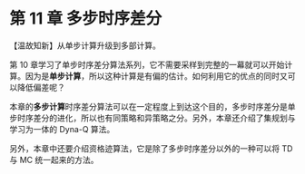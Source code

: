 # 第 11 章 多步时序差分

【温故知新】从单步计算升级到多部计算。

第 10 章学习了单步时序差分算法系列，它不需要采样到完整的一幕就可以开始计算。因为是**单步计算**，所以这种计算是有偏的估计。如何利用它的优点的同时又可以降低偏差呢？

本章的**多步计算**时序差分算法可以在一定程度上到达这个目的，多步时序差分是单步时序差分的进化，所以也有同策略和异策略之分。另外，本章还介绍了集规划与学习为一体的 Dyna-Q 算法。

另外，本章中还要介绍资格迹算法，它是除了多步时序差分以外的一种可以将 TD 与 MC 统一起来的方法。
